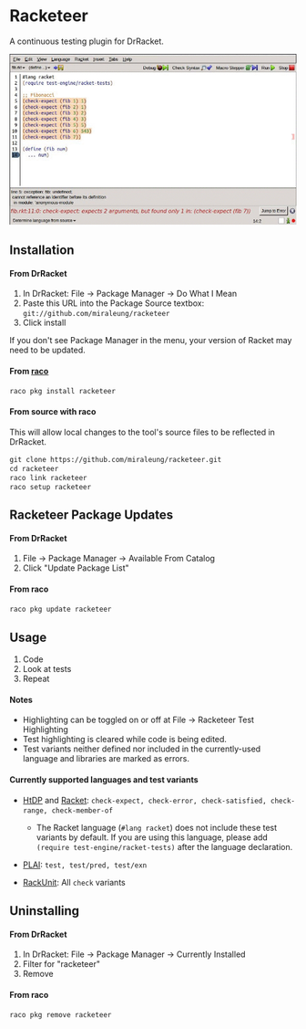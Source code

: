 Racketeer
=========

A continuous testing plugin for DrRacket.

![Racketeer](./racketeer.gif)

Installation
--------------

#### From DrRacket
1. In DrRacket: File -> Package Manager ->  Do What I Mean
2. Paste this URL into the Package Source textbox: `git://github.com/miraleung/racketeer`
3. Click install

If you don't see Package Manager in the menu, your version of Racket may need to be updated.

#### From [raco](http://docs.racket-lang.org/raco/index.html)
```
raco pkg install racketeer
```

#### From source with raco

This will allow local changes to the tool's source files to be reflected in DrRacket.
```
git clone https://github.com/miraleung/racketeer.git
cd racketeer
raco link racketeer
raco setup racketeer
```

Racketeer Package Updates
--------------------------
#### From DrRacket
1. File -> Package Manager -> Available From Catalog
2. Click "Update Package List"

#### From raco
```
raco pkg update racketeer
```

Usage
-------
1. Code
2. Look at tests
3. Repeat

#### Notes
- Highlighting can be toggled on or off at File -> Racketeer Test Highlighting
- Test highlighting is cleared while code is being edited.
- Test variants neither defined nor included in the currently-used language and libraries are marked as errors.

#### Currently supported languages and test variants
- [HtDP](http://docs.racket-lang.org/htdp-langs/index.html) and [Racket](http://racket-lang.org/): `check-expect, check-error, check-satisfied, check-range, check-member-of`

  - The Racket language (`#lang racket`) does not include these test variants by default. If you are using this language, please add `(require test-engine/racket-tests)` after the language declaration.

- [PLAI](http://docs.racket-lang.org/plai/plai-scheme.html): `test, test/pred, test/exn`
- [RackUnit](http://docs.racket-lang.org/rackunit/index.html): All `check` variants


Uninstalling
-------------

#### From DrRacket
1. In DrRacket: File -> Package Manager -> Currently Installed
2. Filter for "racketeer"
3. Remove

#### From raco
```
raco pkg remove racketeer
```
